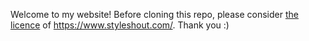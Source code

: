 Welcome to my website!
Before cloning this repo, please consider [the licence](https://github.com/Ninroot/cv/blob/master/readme.txt) of https://www.styleshout.com/.
Thank you :)
